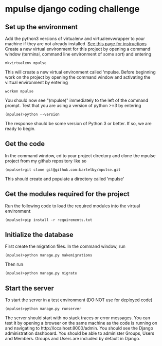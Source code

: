 # mpulse django coding challenge

## Set up the environment ##
Add the python3 versions of virtualenv and virtualenvwrapper to your machine if they are not already installed. [See this page for instructions](https://medium.com/@gitudaniel/installing-virtualenvwrapper-for-python3-ad3dfea7c717)
Create a new virtual environment for this project by opening a command window (terminal, command line environment of some sort) and entering 
~~~
mkvirtualenv mpulse
~~~
This will create a new virtual environment called 'mpulse. Before beginning work on the project by opening the command window and activating the virtual environment by entering
~~~
workon mpulse 
~~~
You should now see "(mpulse)" immediately to the left of the command prompt. 
Test that you are using a version of python >=3 by entering 
~~~
(mpulse)>python --version
~~~
The response should be some version of Python 3 or better. If so, we are ready to begin.
## Get the code ##
In the command window, cd to your project directory and clone the mpulse project from my github repository like so
~~~
(mpulse)>git clone git@github.com:bartelby/mpulse.git
~~~
This should create and populate a directory called 'mpulse'
## Get the modules required for the project ##
Run the following code to load the required modules into the virtual environment:
~~~
(mpulse)>pip install -r requirements.txt
~~~
## Initialize the database ##
First create the migration files. In the command window, run 
~~~
(mpulse)>python manage.py makemigrations
~~~
Then run 
~~~
(mpulse)>python manage.py migrate
~~~
## Start the server ##
To start the server in a test environment (DO NOT use for deployed code)
~~~
(mpulse)>python manage.py runserver
~~~
The server should start with no stack traces or error messages.  You can test it by opening a browser on the same machine as the code is running on and navigating to http://localhost:8000/admin. You should see the Django administration dashboard. You should be able to administer Groups, Users and Members. Groups and Users are included by default in Django. 
